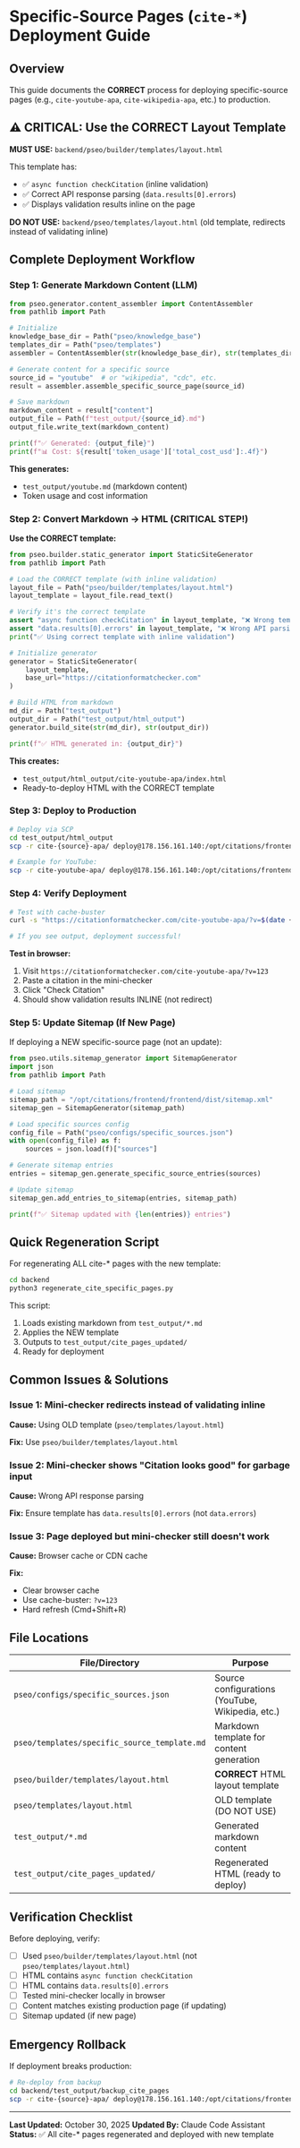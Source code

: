 # Specific-Source Pages (`cite-*`) Deployment Guide

## Overview

This guide documents the **CORRECT** process for deploying specific-source pages (e.g., `cite-youtube-apa`, `cite-wikipedia-apa`, etc.) to production.

## ⚠️ CRITICAL: Use the CORRECT Layout Template

**MUST USE:** `backend/pseo/builder/templates/layout.html`

This template has:
- ✅ `async function checkCitation` (inline validation)
- ✅ Correct API response parsing (`data.results[0].errors`)
- ✅ Displays validation results inline on the page

**DO NOT USE:** `backend/pseo/templates/layout.html` (old template, redirects instead of validating inline)

## Complete Deployment Workflow

### Step 1: Generate Markdown Content (LLM)

```python
from pseo.generator.content_assembler import ContentAssembler
from pathlib import Path

# Initialize
knowledge_base_dir = Path("pseo/knowledge_base")
templates_dir = Path("pseo/templates")
assembler = ContentAssembler(str(knowledge_base_dir), str(templates_dir))

# Generate content for a specific source
source_id = "youtube"  # or "wikipedia", "cdc", etc.
result = assembler.assemble_specific_source_page(source_id)

# Save markdown
markdown_content = result["content"]
output_file = Path(f"test_output/{source_id}.md")
output_file.write_text(markdown_content)

print(f"✅ Generated: {output_file}")
print(f"📊 Cost: ${result['token_usage']['total_cost_usd']:.4f}")
```

**This generates:**
- `test_output/youtube.md` (markdown content)
- Token usage and cost information

### Step 2: Convert Markdown → HTML (CRITICAL STEP!)

**Use the CORRECT template:**

```python
from pseo.builder.static_generator import StaticSiteGenerator
from pathlib import Path

# Load the CORRECT template (with inline validation)
layout_file = Path("pseo/builder/templates/layout.html")
layout_template = layout_file.read_text()

# Verify it's the correct template
assert "async function checkCitation" in layout_template, "❌ Wrong template!"
assert "data.results[0].errors" in layout_template, "❌ Wrong API parsing!"
print("✅ Using correct template with inline validation")

# Initialize generator
generator = StaticSiteGenerator(
    layout_template,
    base_url="https://citationformatchecker.com"
)

# Build HTML from markdown
md_dir = Path("test_output")
output_dir = Path("test_output/html_output")
generator.build_site(str(md_dir), str(output_dir))

print(f"✅ HTML generated in: {output_dir}")
```

**This creates:**
- `test_output/html_output/cite-youtube-apa/index.html`
- Ready-to-deploy HTML with the CORRECT template

### Step 3: Deploy to Production

```bash
# Deploy via SCP
cd test_output/html_output
scp -r cite-{source}-apa/ deploy@178.156.161.140:/opt/citations/frontend/frontend/dist/

# Example for YouTube:
scp -r cite-youtube-apa/ deploy@178.156.161.140:/opt/citations/frontend/frontend/dist/
```

### Step 4: Verify Deployment

```bash
# Test with cache-buster
curl -s "https://citationformatchecker.com/cite-youtube-apa/?v=$(date +%s)" | grep "async function checkCitation"

# If you see output, deployment successful!
```

**Test in browser:**
1. Visit `https://citationformatchecker.com/cite-youtube-apa/?v=123`
2. Paste a citation in the mini-checker
3. Click "Check Citation"
4. Should show validation results INLINE (not redirect)

### Step 5: Update Sitemap (If New Page)

If deploying a NEW specific-source page (not an update):

```python
from pseo.utils.sitemap_generator import SitemapGenerator
import json
from pathlib import Path

# Load sitemap
sitemap_path = "/opt/citations/frontend/frontend/dist/sitemap.xml"
sitemap_gen = SitemapGenerator(sitemap_path)

# Load specific sources config
config_file = Path("pseo/configs/specific_sources.json")
with open(config_file) as f:
    sources = json.load(f)["sources"]

# Generate sitemap entries
entries = sitemap_gen.generate_specific_source_entries(sources)

# Update sitemap
sitemap_gen.add_entries_to_sitemap(entries, sitemap_path)

print(f"✅ Sitemap updated with {len(entries)} entries")
```

## Quick Regeneration Script

For regenerating ALL cite-* pages with the new template:

```bash
cd backend
python3 regenerate_cite_specific_pages.py
```

This script:
1. Loads existing markdown from `test_output/*.md`
2. Applies the NEW template
3. Outputs to `test_output/cite_pages_updated/`
4. Ready for deployment

## Common Issues & Solutions

### Issue 1: Mini-checker redirects instead of validating inline

**Cause:** Using OLD template (`pseo/templates/layout.html`)

**Fix:** Use `pseo/builder/templates/layout.html`

### Issue 2: Mini-checker shows "Citation looks good" for garbage input

**Cause:** Wrong API response parsing

**Fix:** Ensure template has `data.results[0].errors` (not `data.errors`)

### Issue 3: Page deployed but mini-checker still doesn't work

**Cause:** Browser cache or CDN cache

**Fix:**
- Clear browser cache
- Use cache-buster: `?v=123`
- Hard refresh (Cmd+Shift+R)

## File Locations

| File/Directory | Purpose |
|---------------|---------|
| `pseo/configs/specific_sources.json` | Source configurations (YouTube, Wikipedia, etc.) |
| `pseo/templates/specific_source_template.md` | Markdown template for content generation |
| `pseo/builder/templates/layout.html` | **CORRECT** HTML layout template |
| `pseo/templates/layout.html` | OLD template (DO NOT USE) |
| `test_output/*.md` | Generated markdown content |
| `test_output/cite_pages_updated/` | Regenerated HTML (ready to deploy) |

## Verification Checklist

Before deploying, verify:

- [ ] Used `pseo/builder/templates/layout.html` (not `pseo/templates/layout.html`)
- [ ] HTML contains `async function checkCitation`
- [ ] HTML contains `data.results[0].errors`
- [ ] Tested mini-checker locally in browser
- [ ] Content matches existing production page (if updating)
- [ ] Sitemap updated (if new page)

## Emergency Rollback

If deployment breaks production:

```bash
# Re-deploy from backup
cd backend/test_output/backup_cite_pages
scp -r cite-{source}-apa/ deploy@178.156.161.140:/opt/citations/frontend/frontend/dist/
```

---

**Last Updated:** October 30, 2025
**Updated By:** Claude Code Assistant
**Status:** ✅ All cite-* pages regenerated and deployed with new template
